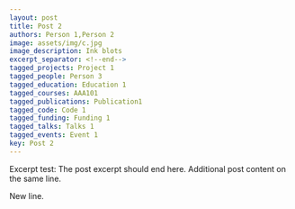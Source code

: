 ```yaml
---
layout: post
title: Post 2
authors: Person 1,Person 2
image: assets/img/c.jpg
image_description: Ink blots
excerpt_separator: <!--end-->
tagged_projects: Project 1
tagged_people: Person 3
tagged_education: Education 1
tagged_courses: AAA101
tagged_publications: Publication1
tagged_code: Code 1
tagged_funding: Funding 1
tagged_talks: Talks 1
tagged_events: Event 1
key: Post 2
---
```

Excerpt test: The post excerpt should end here.<!--end--> Additional post content on the same line.

New line.